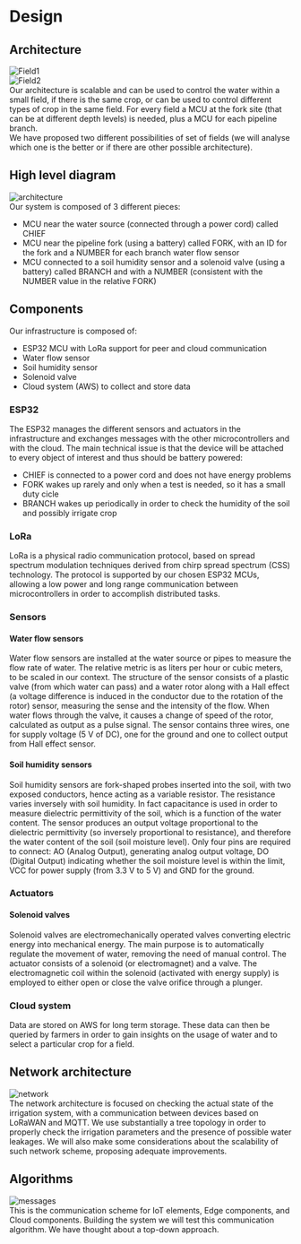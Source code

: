 # Design

## Architecture 
![Field1](https://github.com/simonescaccia/Smart-Irrigation-System/blob/main/images/field.png) <br/>
![Field2](https://github.com/simonescaccia/Smart-Irrigation-System/blob/main/images/field_alternative.png) <br/>
Our architecture is scalable and can be used to control the water within a small field, if there is the same crop, or can be used to control different types of crop in the same field. For every field a MCU at the fork site (that can be at different depth levels) is needed, plus a MCU for each pipeline branch.</br>
We have proposed two different possibilities of set of fields (we will analyse which one is the better or if there are other possible architecture).

## High level diagram
![architecture](https://github.com/simonescaccia/Smart-Irrigation-System/blob/main/images/architecture.png) <br/>
Our system is composed of 3 different pieces:
* MCU near the water source (connected through a power cord) called CHIEF
* MCU near the pipeline fork (using a battery) called FORK, with an ID for the fork and a NUMBER for each branch water flow sensor
* MCU connected to a soil humidity sensor and a solenoid valve (using a battery) called BRANCH and with a NUMBER (consistent with the NUMBER value in the relative FORK)

## Components
Our infrastructure is composed of:
* ESP32 MCU with LoRa support for peer and cloud communication 
* Water flow sensor
* Soil humidity sensor 
* Solenoid valve
* Cloud system (AWS) to collect and store data


### ESP32
The ESP32 manages the different sensors and actuators in the infrastructure and exchanges messages with the other microcontrollers and with the cloud. The main technical issue is that the device will be attached to every object of interest and thus should be battery powered:
* CHIEF is connected to a power cord and does not have energy problems
* FORK wakes up rarely and only when a test is needed, so it has a small duty cicle
* BRANCH wakes up periodically in order to check the humidity of the soil and possibly irrigate crop

### LoRa
LoRa is a physical radio communication protocol, based on spread spectrum modulation techniques derived from chirp spread spectrum (CSS) technology. The protocol is supported by our chosen ESP32 MCUs, allowing a low power and long range communication between microcontrollers in order to accomplish distributed tasks.

### Sensors
#### Water flow sensors
Water flow sensors are installed at the water source or pipes to measure the flow rate of water. The relative metric is as liters per hour or cubic meters, to be scaled in our context. The structure of the sensor consists of a plastic valve (from which water can pass) and a water rotor along with a Hall effect (a voltage difference is induced in the conductor due to the rotation of the rotor) sensor, measuring the sense and the intensity of the flow. When water flows through the valve, it causes a change of speed of the rotor, calculated as output as a pulse signal. The sensor contains three wires, one for supply voltage (5 V of DC), one for the ground and one to collect output from Hall effect sensor. 

#### Soil humidity sensors
Soil humidity sensors are fork-shaped probes inserted into the soil, with two exposed conductors, hence acting as a variable resistor. The resistance varies inversely with soil humidity. In fact capacitance is used in order to measure dielectric permittivity of the soil, which is a function of the water content. The sensor produces an output voltage proportional to the dielectric permittivity (so inversely proportional to resistance), and therefore the water content of the soil (soil moisture level). Only four pins are required to connect: AO (Analog Output), generating analog output voltage, DO (Digital Output) indicating whether the soil moisture level is within the limit, VCC for power supply (from 3.3 V to 5 V) and GND for the ground.

### Actuators
#### Solenoid valves
Solenoid valves are electromechanically operated valves converting electric energy into mechanical energy. The main purpose is to automatically regulate the movement of water, removing the need of manual control. The actuator consists of a solenoid (or electromagnet) and a valve. The electromagnetic coil within the solenoid (activated with energy supply) is employed to either open or close the valve orifice through a plunger.

### Cloud system
Data are stored on AWS for long term storage. These data can then be queried by farmers in order to gain insights on the usage of water and to select a particular crop for a field.

## Network architecture 
![network](https://github.com/simonescaccia/Smart-Irrigation-System/blob/main/images/network.png) <br/>
The network architecture is focused on checking the actual state of the irrigation system, with a communication between devices based on LoRaWAN and MQTT. We use substantially a tree topology in order to properly check the irrigation parameters and the presence of possible water leakages. We will also make some considerations about the scalability of such network scheme, proposing adequate improvements.

## Algorithms 
![messages](https://github.com/simonescaccia/Smart-Irrigation-System/blob/main/images/messages.png) <br/>
This is the communication scheme for IoT elements, Edge components, and Cloud components. Building the system we will test this communication algorithm. We have thought about a top-down approach. 

